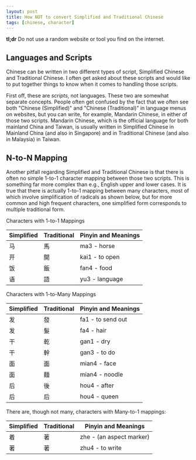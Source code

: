 ```yaml
---
layout: post
title: How NOT to convert Simplified and Traditional Chinese
tags: [chinese, character]
---
```


**tl;dr** Do not use a random website or tool you find on the internet.

## Languages and Scripts

Chinese can be written in two different types of script, Simplified Chinese and Traditional Chinese. I often get asked about these scripts and would like to put together things to know when it comes to handling those scripts.

First off, these are *scripts*, not languages. These two are somewhat separate concepts. People often get confused by the fact that we often see both "Chinese (Simplified)" and "Chinese (Traditional)" in language menus on websites, but you can write, for example, Mandarin Chinese, in either of those two scripts. Mandarin Chinese, which is the official language for both mainland China and Taiwan, is usually written in Simplified Chinese in Mainland China (and also in Singapore) and in Traditional Chinese (and also in Malaysia) in Taiwan.

## N-to-N Mapping

Another pitfall regarding Simplified and Traditional Chinese is that there is often no simple 1-to-1 character mapping between those two scripts. This is something far more complex than e.g., English upper and lower cases. It is true that there is actually 1-to-1 mapping between many characters, most of which involve simplification of radicals as shown below, but for more common and high frequent characters, one simplified form corresponds to multiple traditional form.

Characters with 1-to-1 Mappings

| Simplified        | Traditional   |  Pinyin and Meanings |
| ----------------- | ------------- |  ------------------  |
| 马                | 馬             |  ma3 - horse         |
| 开                | 開             |  kai1 - to open      |
| 饭                | 飯             |  fan4 - food         |
| 语                | 語             | yu3 - language       |

Characters with 1-to-Many Mappings

| Simplified        | Traditional   |  Pinyin and Meanings |
| ----------------- | ------------- |  ------------------  |
| 发                | 發             |  fa1 - to send out   |
| 发                | 髮             |  fa4 - hair          |
| 干                | 乾             |  gan1 - dry          |
| 干                | 幹             | gan3 - to do         |
| 面                | 面             | mian4 - face         |
| 面                | 麵             | mian4 - noodle       |
| 后                | 後             | hou4 - after         |
| 后                | 后             | hou4 - queen         |

There are, though not many, characters with Many-to-1 mappings:

 | Simplified        | Traditional   |  Pinyin and Meanings |
| ----------------- | ------------- |  ------------------  |
| 着                | 著             |  zhe - (an aspect marker)   |
| 著                | 著             |  zhu4 - to write      |
